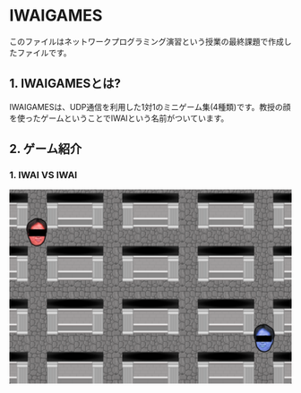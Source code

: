 # IWAIGAMES

このファイルはネットワークプログラミング演習という授業の最終課題で作成したファイルです。

## 1. IWAIGAMESとは?
IWAIGAMESは、UDP通信を利用した1対1のミニゲーム集(4種類)です。教授の顔を使ったゲームということでIWAIという名前がついています。

## 2. ゲーム紹介
### 1. IWAI VS IWAI

![画像の代替テキスト](md_images/IWAI_VS_IWAI.png)
